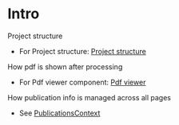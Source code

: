 # Intro

Project structure
- For Project structure: [Project structure](src/README.md)

How pdf is shown after processing
- For Pdf viewer component: [Pdf viewer](src/components/PdfViewer.md)

How publication info is managed across all pages
- See [PublicationsContext](src/components/PublicationsContext.md)
